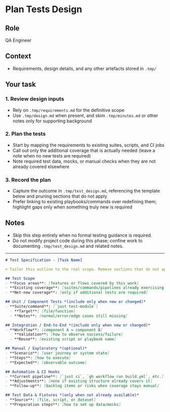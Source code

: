 # Plan Tests Design

## Role

QA Engineer

## Context

- Requirements, design details, and any other artefacts stored in `.tmp/`

## Your task

### 1. Review design inputs

- Rely on `.tmp/requirements.md` for the definitive scope
- Use `.tmp/design.md` when present, and skim `.tmp/minutes.md` or other notes only for supporting background

### 2. Plan the tests

- Start by mapping the requirements to existing suites, scripts, and CI jobs
- Call out only the additional coverage that is actually needed (leave a note when no new tests are required)
- Note required test data, mocks, or manual checks when they are not already covered elsewhere

### 3. Record the plan

- Capture the outcome in `.tmp/test_design.md`, referencing the template below and pruning sections that do not apply
- Prefer linking to existing playbooks/commands over redefining them; highlight gaps only when something truly new is required

## Notes

- Skip this step entirely when no formal testing guidance is required.
- Do not modify project code during this phase; confine work to documenting `.tmp/test_design.md` and related notes.

---

```markdown
# Test Specification - [Task Name]

> Tailor this outline to the real scope. Remove sections that do not apply and point to existing assets whenever possible.

## Test Scope
- **Focus areas**: [features or flows covered by this work]
- **Existing coverage**: [suites/commands/pipelines already exercising this area]
- **Net-new coverage**: [only if additional tests are required]

## Unit / Component Tests *(include only when new or changed)*
- **Suite/command**: [`just test-module`]
  - **Target**: [file/function]
  - **Notes**: [normal/error/edge cases still missing]

## Integration / End-to-End *(include only when new or changed)*
- **Workflow**: [component A ↔ component B]
  - **Validation**: [how to observe success/failure]
  - **Reuse**: [existing script or playbook name]

## Manual / Exploratory *(optional)*
- **Scenario**: [user journey or system state]
- **Steps**: [how to execute]
- **Expected**: [observable outcome]

## Automation & CI Hooks
- **Current pipeline**: [`just ci`, `gh workflow run build.yml`, etc.]
- **Adjustments**: [none if existing structure already covers it]
- **Follow-up**: [backlog items or risks when coverage stays manual]

## Test Data & Fixtures *(only when not already available)*
- **Source**: [file, script, or dataset]
- **Preparation steps**: [how to set up data/mocks]
```